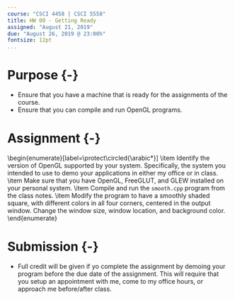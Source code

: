 ```yaml
---
course: "CSCI 4458 | CSCI 5558"
title: HW 00 - Getting Ready
assigned: "August 21, 2019"
due: "August 26, 2019 @ 23:00h"
fontsize: 12pt
...
```


# Purpose {-}

* Ensure that you have a machine that is ready for the assignments of the course.
* Ensure that you can compile and run OpenGL programs.

# Assignment {-}

\begin{enumerate}[label=\protect\circled{\arabic*}]
\item Identify the version of OpenGL supported by your system. Specifically, the system you intended to use to demo your applications in either my office or in class.
\item Make sure that you have OpenGL, FreeGLUT, and GLEW installed on your personal system.
\item Compile and run the `smooth.cpp` program from the class notes.
\item Modify the program to have a smoothly shaded square, with different colors in all four corners, centered in the output window. Change the window size, window location, and background color.
\end{enumerate}

# Submission {-}

* Full credit will be given if yo complete the assignment by demoing your program before the due date of the assignment. This will require that you setup an appointment with me, come to my office hours, or approach me before/after class.
